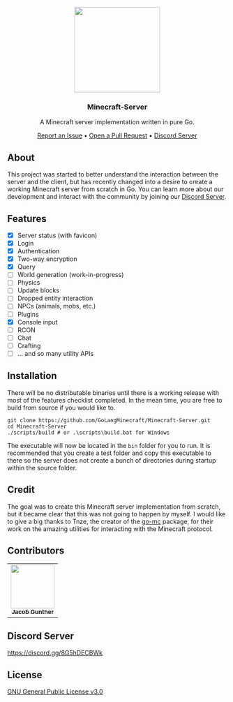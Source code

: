 <p align="center">
    <img width="196" height="196" src="https://avatars.githubusercontent.com/u/96201133">
    <h3 align="center">Minecraft-Server</h3>
    <p align="center">A Minecraft server implementation written in pure Go.</p>
    <p align="center">
        <a href="https://github.com/GoLangMinecraft/Minecraft-Server/issues/new">Report an Issue</a> &bullet; <a href="https://github.com/GoLangMinecraft/Minecraft-Server/compare">Open a Pull Request</a> &bullet; <a href="https://discord.gg/8G5hDECBWk">Discord Server</a>
    </p>
</p>

## About

This project was started to better understand the interaction between the server and the client, but has recently changed into a desire to create a working Minecraft server from scratch in Go. You can learn more about our development and interact with the community by joining our [Discord Server](https://discord.gg/8G5hDECBWk).

## Features

- [x] Server status (with favicon)
- [x] Login
- [x] Authentication
- [x] Two-way encryption
- [x] Query
- [ ] World generation (work-in-progress)
- [ ] Physics
- [ ] Update blocks
- [ ] Dropped entity interaction
- [ ] NPCs (animals, mobs, etc.)
- [ ] Plugins
- [x] Console input
- [ ] RCON
- [ ] Chat
- [ ] Crafting
- [ ] ... and so many utility APIs

## Installation

There will be no distributable binaries until there is a working release with most of the features checklist completed. In the mean time, you are free to build from source if you would like to.

```
git clone https://github.com/GoLangMinecraft/Minecraft-Server.git
cd Minecraft-Server
./scripts/build # or .\scripts\build.bat for Windows
```

The executable will now be located in the `bin` folder for you to run. It is recommended that you create a test folder and copy this executable to there so the server does not create a bunch of directories during startup within the source folder.

## Credit

The goal was to create this Minecraft server implementation from scratch, but it became clear that this was not going to happen by myself. I would like to give a big thanks to Tnze, the creator of the [go-mc](https://github.com/Tnze/go-mc) package, for their work on the amazing utilities for interacting with the Minecraft protocol.

## Contributors

<table>
    <tr>
        <td align="center"><a href="https://github.com/PassTheMayo"><img src="https://avatars.githubusercontent.com/u/16949253?v=4&s=100" width="100px;" alt=""/><br /><sub><b>Jacob Gunther</b></sub></a><br/></td>
    </tr>
</table>

## Discord Server

https://discord.gg/8G5hDECBWk

## License

[GNU General Public License v3.0](https://github.com/GoLangMinecraft/Minecraft-Server/blob/main/LICENSE)